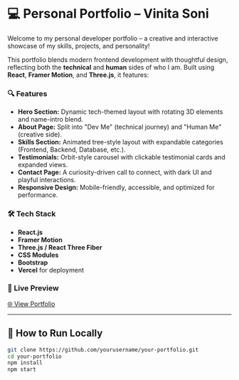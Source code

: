 # 💻 Personal Portfolio – Vinita Soni

Welcome to my personal developer portfolio – a creative and interactive showcase of my skills, projects, and personality!

This portfolio blends modern frontend development with thoughtful design, reflecting both the **technical** and **human** sides of who I am. Built using **React**, **Framer Motion**, and **Three.js**, it features:

### 🔍 Features
- **Hero Section:** Dynamic tech-themed layout with rotating 3D elements and name-intro blend.
- **About Page:** Split into "Dev Me" (technical journey) and "Human Me" (creative side).
- **Skills Section:** Animated tree-style layout with expandable categories (Frontend, Backend, Database, etc.).
- **Testimonials:** Orbit-style carousel with clickable testimonial cards and expanded views.
- **Contact Page:** A curiosity-driven call to connect, with dark UI and playful interactions.
- **Responsive Design:** Mobile-friendly, accessible, and optimized for performance.

### 🛠 Tech Stack
- **React.js**
- **Framer Motion**
- **Three.js / React Three Fiber**
- **CSS Modules**
- **Bootstrap**
- **Vercel** for deployment

### 🔗 Live Preview
[🌐 View Portfolio](https://vinitasoni.netlify.app/)

---

## 📂 How to Run Locally
```bash
git clone https://github.com/yourusername/your-portfolio.git
cd your-portfolio
npm install
npm start
